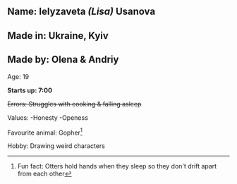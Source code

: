 Name: Ielyzaveta *(Lisa)* Usanova
-
Made in: Ukraine, Kyiv
-
Made by: Olena & Andriy
-
Age: 19

**Starts up: 7:00**

~~Errors: Struggles with cooking & falling asleep~~

Values: 
-Honesty
-Openess

Favourite animal: Gopher[^1]

[^1]: Fun fact: Otters hold hands when they sleep so they don't drift apart from each other

Hobby: Drawing weird characters



